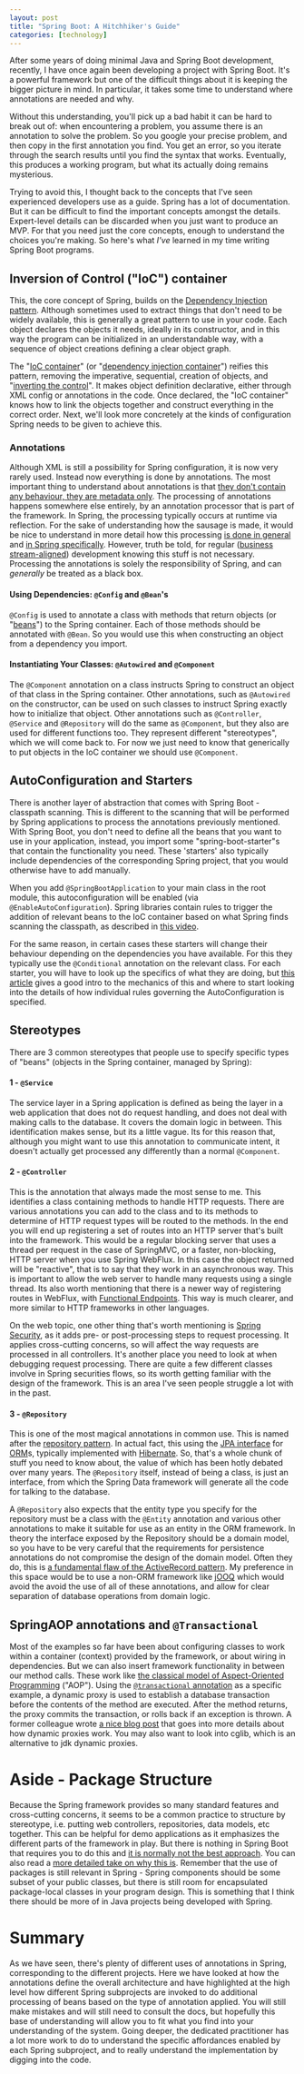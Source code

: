 ```yaml
---
layout: post
title: "Spring Boot: A Hitchhiker's Guide"
categories: [technology]
---
```


After some years of doing minimal Java and Spring Boot development, recently, I have once again been developing a project with Spring Boot. It's a powerful framework but one of the difficult things about it is keeping the bigger picture in mind. In particular, it takes some time to understand where annotations are needed and why.

Without this understanding, you'll pick up a bad habit it can be hard to break out of: when encountering a problem, you assume there is an annotation to solve the problem. So you google your precise problem, and then copy in the first annotation you find. You get an error, so you iterate through the search results until you find the syntax that works. Eventually, this produces a working program, but what its actually doing remains mysterious.

Trying to avoid this, I thought back to the concepts that I've seen experienced developers use as a guide. Spring has a lot of documentation. But it can be difficult to find the important concepts amongst the details. Expert-level details can be discarded when you just want to produce an MVP. For that you need just the core concepts, enough to understand the choices you're making. So here's what *I've* learned in my time writing Spring Boot programs.

## Inversion of Control ("IoC") container

This, the core concept of Spring, builds on the [Dependency Injection pattern](https://martinfowler.com/articles/injection.html). Although sometimes used to extract things that don't need to be widely available, this is generally a great pattern to use in your code. Each object declares the objects it needs, ideally in its constructor, and in this way the program can be initialized in an understandable way, with a sequence of object creations defining a clear object graph.

The "[IoC container](https://kozmic.net/2012/10/23/ioc-container-solves-a-problem-you-might-not-have-but-its-a-nice-problem-to-have/)" (or "[dependency injection container](https://blog.ploeh.dk/2012/11/06/WhentouseaDIContainer/)") reifies this pattern, removing the imperative, sequential, creation of objects, and "[inverting the control](https://en.wikipedia.org/wiki/Inversion_of_control)". It makes object definition declarative, either through XML config or annotations in the code. Once declared, the "IoC container" knows how to link the objects together and construct everything in the correct order. Next, we'll look more concretely at the kinds of configuration Spring needs to be given to achieve this.

### Annotations

Although XML is still a possibility for Spring configuration, it is now very rarely used. Instead now everything is done by annotations. The most important thing to understand about annotations is that [they don't contain any behaviour, they are metadata only](https://dzone.com/articles/how-annotations-work-java). The processing of annotations happens somewhere else entirely, by an annotation processor that is part of the framework. In Spring, the processing typically occurs at runtime via reflection. For the sake of understanding how the sausage is made, it would be nice to understand in more detail how this processing [is done in general](http://hannesdorfmann.com/annotation-processing/annotationprocessing101) and [in Spring specifically](https://dzone.com/articles/spring-annotation-processing-how-it-works). However, truth be told, for regular ([business stream-aligned](https://teamtopologies.com/key-concepts)) development knowing this stuff is not necessary. Processing the annotations is solely the responsibility of Spring, and can *generally* be treated as a black box.

#### Using Dependencies: `@Config` and `@Bean`'s

`@Config` is used to annotate a class with methods that return objects (or "[beans](https://www.tutorialspoint.com/spring/spring_bean_definition.htm)") to the Spring container. Each of those methods should be annotated with `@Bean`. So you would use this when constructing an object from a dependency you import.

#### Instantiating Your Classes: `@Autowired` and `@Component`

The `@Component` annotation on a class instructs Spring to construct an object of that class in the Spring container. Other annotations, such as `@Autowired` on the constructor, can be used on such classes to instruct Spring exactly how to initialize that object. Other annotations such as `@Controller`, `@Service` and `@Repository` will do the same as `@Component`, but they also are used for different functions too. They represent different "stereotypes", which we will come back to. For now we just need to know that generically to put objects in the IoC container we should use `@Component`.

## AutoConfiguration and Starters

There is another layer of abstraction that comes with Spring Boot - classpath scanning. This is different to the scanning that will be performed by Spring applications to process the annotations previously mentioned. With Spring Boot, you don't need to define all the beans that you want to use in your application, instead, you import some "spring-boot-starter"s that contain the functionality you need. These 'starters' also typically include dependencies of the corresponding Spring project, that you would otherwise have to add manually.  

When you add `@SpringBootApplication` to your main class in the root module, this autoconfiguration will be enabled (via `@EnableAutoConfiguration`). Spring libraries contain rules to trigger the addition of relevant beans to the IoC container based on what Spring finds scanning the classpath, as described in [this video](https://www.youtube.com/watch?v=Sw7I70vjN0E).

For the same reason, in certain cases these starters will change their behaviour depending on the dependencies you have available. For this they typically use the `@Conditional` annotation on the relevant class. For each starter, you will have to look up the specifics of what they are doing, but [this article](https://dzone.com/articles/how-springboot-autoconfiguration-magic-works) gives a good intro to the mechanics of this and where to start looking into the details of how individual rules governing the AutoConfiguration is specified.

## Stereotypes

There are 3 common stereotypes that people use to specify specific types of "beans" (objects in the Spring container, managed by Spring):

#### 1 - `@Service`

The service layer in a Spring application is defined as being the layer in a web application that does not do request handling, and does not deal with making calls to the database. It covers the domain logic in between. This identification makes sense, but its a little vague. Its for this reason that, although you might want to use this annotation to communicate intent, it doesn't actually get processed any differently than a normal `@Component`.

#### 2 - `@Controller`

This is the annotation that always made the most sense to me. This identifies a class containing methods to handle HTTP requests. There are various annotations you can add to the class and to its methods to determine of HTTP request types will be routed to the methods. In the end you will end up registering a set of routes into an HTTP server that's built into the framework. This would be a regular blocking server that uses a thread per request in the case of SpringMVC, or a faster, non-blocking, HTTP server when you use Spring WebFlux. In this case the object returned will be "reactive", that is to say that they work in an asynchronous way. This is important to allow the web server to handle many requests using a single thread. Its also worth mentioning that there is a newer way of registering routes in WebFlux, with [Functional Endpoints](https://docs.spring.io/spring-framework/docs/current/reference/html/web-reactive.html#webflux-fn). This way is much clearer, and more similar to HTTP frameworks in other languages.

On the web topic, one other thing that's worth mentioning is [Spring Security](https://spring.io/guides/topicals/spring-security-architecture), as it adds pre- or post-processing steps to request processing. It applies cross-cutting concerns, so will affect the way requests are processed in all controllers. It's another place you need to look at when debugging request processing. There are quite a few different classes involve in Spring securities flows, so its worth getting familiar with the design of the framework. This is an area I've seen people struggle a lot with in the past.

#### 3 - `@Repository`

This is one of the most magical annotations in common use. This is named after the [repository pattern](https://docs.microsoft.com/en-us/dotnet/architecture/microservices/microservice-ddd-cqrs-patterns/infrastructure-persistence-layer-design). In actual fact, this using the [JPA interface](https://en.wikipedia.org/wiki/Jakarta_Persistence) for [ORM](https://wozniak.ca/blog/2014/08/03/1/)s, typically implemented with [Hibernate](https://hibernate.org/orm/). So, that's a whole chunk of stuff you need to know about, the value of which has been hotly debated over many years. The `@Repository` itself, instead of being a class, is just an interface, from which the Spring Data framework will generate all the code for talking to the database.

A `@Repository` also expects that the entity type you specify for the repository must be a class with the `@Entity` annotation and various other annotations to make it suitable for use as an entity in the ORM framework. In theory the interface exposed by the Repository should be a domain model, so you have to be very careful that the  requirements for persistence annotations do not compromise the design of the domain model. Often they do, this is [a fundamental flaw of the ActiveRecord pattern](https://softwareengineering.stackexchange.com/questions/119352/does-the-activerecord-pattern-follow-encourage-the-solid-design-principlespersonal). My preference in this space would be to use a non-ORM framework like [jOOQ](https://docs.spring.io/spring-boot/docs/2.1.13.RELEASE/reference/html/boot-features-sql.html#boot-features-jooq) which would avoid the avoid the use of all of these annotations, and allow for clear separation of database operations from domain logic.

## SpringAOP annotations and `@Transactional`

Most of the examples so far have been about configuring classes to work within a container (context) provided by the framework, or about wiring in dependencies. But we can also insert framework functionality in between our method calls. These work like [the classical model of Aspect-Oriented Programming](https://abstractowl.github.io/2014/07/09/intro-to-aop.html) ("AOP"). Using the [`@transactional` annotation](https://dzone.com/articles/how-does-spring-transactional) as a specific example, a dynamic proxy is used to establish a database transaction before the contents of the method are executed. After the method returns, the proxy commits the transaction, or rolls back if an exception is thrown. A former colleague wrote  [a nice blog post](https://opencredo.com/blogs/dynamic-proxies-java/) that goes into more details about how dynamic proxies work. You may also want to look into cglib, which is an alternative to jdk dynamic proxies.

# Aside - Package Structure

Because the Spring framework provides so many standard features and cross-cutting concerns, it seems to be a common practice to structure by stereotype, i.e. putting web controllers, repositories, data models, etc together. This can be helpful for demo applications as it emphasizes the different parts of the framework in play. But there is nothing in Spring Boot that requires you to do this and [it is normally not the best approach](https://dzone.com/articles/package-by-layer-for-spring-projects-is-obsolete). You can also read a [more detailed take on why this is](https://phauer.com/2020/package-by-feature/). Remember that the use of packages is still relevant in Spring - Spring components should be some subset of your public classes, but there is still room for encapsulated package-local classes in your program design. This is something that I think there should be more of in Java projects being developed with Spring.

# Summary

As we have seen, there's plenty of different uses of annotations in Spring, corresponding to the different projects. Here we have looked at how the annotations define the overall architecture and have highlighted at the high level how different Spring subprojects are invoked to do additional processing of beans based on the type of annotation applied. You will still make mistakes and will still need to consult the docs, but hopefully this base of understanding will allow you to fit what you find into your understanding of the system. Going deeper, the dedicated practitioner has a lot more work to do to understand the specific affordances enabled by each Spring subproject, and to really understand the implementation by digging into the code.
